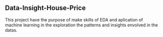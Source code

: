 ## Data-Insight-House-Price
This project have the purpose of make skills of EDA and aplication of machine learning in the exploration the patterns and insights envolved in the datas.
